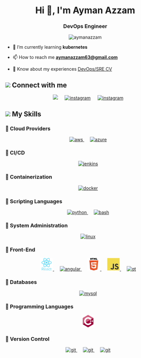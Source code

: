 <h1 align="center">Hi 👋, I'm Ayman Azzam</h1>
<h3 align="center">DevOps Engineer</h3>

<p align="center"> <img src="https://komarev.com/ghpvc/?username=aymanazzam&label=Profile%20views&color=0e75b6&style=flat" alt="aymanazzam" /> </p>

- 🌱 I’m currently learning **kubernetes**

- 📫 How to reach me **aymanazzam63@gmail.com**

- 📄 Know about my experiences [DevOps/SRE CV](https://docs.google.com/document/d/1hb-rqSPwoQqiDXT85M7XUM34OuzTrvZG_lyGGwRgce0/edit)

## <img src="https://media.giphy.com/media/iY8CRBdQXODJSCERIr/giphy.gif" width="30px"> Connect with me
<p align="center">
	&emsp;
	<a href="https://www.linkedin.com/in/ayman-azzam-42b266145"><img src="https://img.shields.io/badge/LinkedIn-0077B5?style=for-the-badge&logo=linkedin&logoColor=white"/></a>
	&emsp;
	<a href="https://instagram.com/a.y.m.a.n_a.z.z.a.m"><img src="https://img.shields.io/badge/Instagram-E4405F?style=for-the-badge&logo=instagram&logoColor=white" alt="instagram"/></a>
	&emsp;
	<a href="https://www.youtube.com/channel/UCPUXTpTn3FaZEvZuZ_Jrkdg"><img src="https://img.shields.io/badge/YouTube-FF0000?style=for-the-badge&logo=youtube&logoColor=white" alt="instagram"/></a>
</p>

## <img src="https://media.giphy.com/media/iY8CRBdQXODJSCERIr/giphy.gif" width="30px"> My Skills

### 🔵 Cloud Providers

<p align="center">
  	&emsp; 
	<a href="https://aws.amazon.com" target="_blank" rel="noreferrer"> 
		<img src="https://www.vectorlogo.zone/logos/amazon_aws/amazon_aws-ar21.svg" alt="aws"/> 
	</a>
	&emsp;
	<a href="https://azure.microsoft.com/en-in/" target="_blank" rel="noreferrer"> 
		<img src="https://www.vectorlogo.zone/logos/microsoft_azure/microsoft_azure-ar21.svg" alt="azure"/> 
	</a> 
</p>

### 🔵 CI/CD

<p align="center">
  	&emsp; 
	<a href="https://www.jenkins.io" target="_blank" rel="noreferrer"> 
		<img src="https://www.vectorlogo.zone/logos/jenkins/jenkins-official.svg" alt="jenkins"/> 
	</a> 
</p>

### 🔵 Containerization

<p align="center">
  	&emsp; 
	<a href="https://www.docker.com/" target="_blank" rel="noreferrer"> 
		<img src="https://www.vectorlogo.zone/logos/docker/docker-official.svg" alt="docker"/> 
	</a> 
</p>

### 🔵 Scripting Languages

<p align="center">
  	&emsp; 
	<a href="https://www.python.org" target="_blank" rel="noreferrer"> 
		<img src="https://www.vectorlogo.zone/logos/python/python-official.svg" alt="python"/> 
	</a> 
	&emsp; 
	<a href="https://www.gnu.org/software/bash/" target="_blank" rel="noreferrer"> 
		<img src="https://www.vectorlogo.zone/logos/gnu_bash/gnu_bash-official.svg" alt="bash"/> 
	</a> 
</p>

### 🔵 System Administration

<p align="center">
  	&emsp; 
	<a href="https://www.linux.org/" target="_blank" rel="noreferrer"> 
		<img src="https://www.vectorlogo.zone/logos/linux/linux-ar21.svg" alt="linux"/> 
	</a> 
</p>

### 🔵 Front-End

<p align="center">
  	&emsp; 
	<a href="https://reactjs.org/" target="_blank" rel="noreferrer"> 
		<img src="https://raw.githubusercontent.com/devicons/devicon/master/icons/react/react-original-wordmark.svg" alt="react" width="40" height="40"/> 
	</a> 
	&emsp; 
	<a href="https://angular.io" target="_blank" rel="noreferrer"> 
		<img src="https://angular.io/assets/images/logos/angular/angular.svg" alt="angular" width="40" height="40"/> 
	</a> 
	&emsp; 
	<a href="https://www.w3.org/html/" target="_blank" rel="noreferrer"> 
		<img src="https://raw.githubusercontent.com/devicons/devicon/master/icons/html5/html5-original-wordmark.svg" alt="html5" width="40" height="40"/> 
	</a> 
	&emsp; 
	<a href="https://developer.mozilla.org/en-US/docs/Web/JavaScript" target="_blank" rel="noreferrer"> 
		<img src="https://raw.githubusercontent.com/devicons/devicon/master/icons/javascript/javascript-original.svg" alt="javascript" width="40" height="40"/> 
	</a>
	&emsp; 
	<a href="https://www.qt.io/" target="_blank" rel="noreferrer"> 
		<img src="https://upload.wikimedia.org/wikipedia/commons/0/0b/Qt_logo_2016.svg" alt="qt" width="40" height="40"/> 
	</a> 
</p>

### 🔵 Databases

<p align="center">
  	&emsp; 
	<a href="https://www.mysql.com/" target="_blank" rel="noreferrer"> 
		<img src="https://www.vectorlogo.zone/logos/mysql/mysql-official.svg" alt="mysql"/> 
	</a> 
</p>

### 🔵 Programming Languages

<p align="center">
  	&emsp; 
	<a href="https://www.w3schools.com/cpp/" target="_blank" rel="noreferrer"> 
		<img src="https://raw.githubusercontent.com/devicons/devicon/master/icons/cplusplus/cplusplus-original.svg" alt="cplusplus" width="40" height="40"/> 
	</a> 
</p>

### 🔵 Version Control

<p align="center">
  	&emsp; 
	<a href="https://git-scm.com/" target="_blank" rel="noreferrer"> 
		<img src="https://www.vectorlogo.zone/logos/git-scm/git-scm-ar21.svg" alt="git"/> 
	</a> 
	&emsp; 
	<a href="https://github.com/" target="_blank" rel="noreferrer"> 
		<img src="https://www.vectorlogo.zone/logos/github/github-ar21.svg" alt="git"/> 
	</a> 
	&emsp; 
	<a href="https://gitlab.com/" target="_blank" rel="noreferrer"> 
		<img src="https://www.vectorlogo.zone/logos/gitlab/gitlab-ar21.svg" alt="git"/> 
	</a> 
</p>

